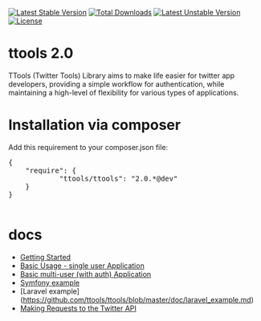 [![Latest Stable Version](https://poser.pugx.org/ttools/ttools/v/stable.png)](https://packagist.org/packages/ttools/ttools) [![Total Downloads](https://poser.pugx.org/ttools/ttools/downloads.png)](https://packagist.org/packages/ttools/ttools) [![Latest Unstable Version](https://poser.pugx.org/ttools/ttools/v/unstable.png)](https://packagist.org/packages/ttools/ttools) [![License](https://poser.pugx.org/ttools/ttools/license.png)](https://packagist.org/packages/ttools/ttools)

ttools 2.0
======

TTools (Twitter Tools) Library aims to make life easier for twitter app developers, providing a simple workflow for authentication, while maintaining a high-level of flexibility for various types of applications.

Installation via composer
=====

Add this requirement to your composer.json file:

<pre>
{
    "require": {
            "ttools/ttools": "2.0.*@dev"
    }
}

</pre>


docs
=====

- [Getting Started](https://github.com/ttools/ttools/blob/master/doc/getting_started.md)
- [Basic Usage - single user Application](https://github.com/ttools/ttools/blob/master/doc/basic_singleuser.md)
- [Basic multi-user (with auth) Application](https://github.com/ttools/ttools/blob/master/doc/basic_multiuser.md)
- [Symfony example](https://github.com/ttools/ttools/blob/master/doc/example_symfony.md)
- [Laravel example] (https://github.com/ttools/ttools/blob/master/doc/laravel_example.md)
- [Making Requests to the Twitter API](https://github.com/ttools/ttools/blob/master/doc/making_requests.md)

